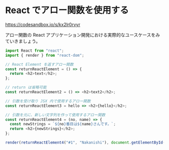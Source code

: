 # React でアロー関数を使用する

https://codesandbox.io/s/kx2lr0rvyr

アロー関数の React アプリケーション開発における実際的なユースケースをみていきましょう。

```javascript
import React from "react";
import { render } from "react-dom";

// React Element を返すアロー関数
const returnReactElement = () => {
  return <h2>text</h2>;
};

// return は省略可能
const returnReactElement2 = () => <h2>text2</h2>;

// 引数を受け取り JSX 内で使用するアロー関数
const returnReactElement3 = hello => <h2>{hello}</h2>;

// 引数を元に、新しい文字列を作って使用するアロー関数
const returnReactElement4 = (no, name) => {
  const newStrings = `${no}番目は${name}さんです。`;
  return <h2>{newStrings}</h2>;
};

render(returnReactElement4("#1", "Nakanishi"), document.getElementById("root"));
```

